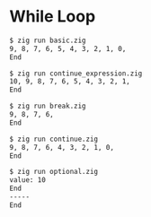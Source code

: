 # While Loop

```bash
$ zig run basic.zig
9, 8, 7, 6, 5, 4, 3, 2, 1, 0,
End
```

```bash
$ zig run continue_expression.zig
10, 9, 8, 7, 6, 5, 4, 3, 2, 1,
End
```

```bash
$ zig run break.zig
9, 8, 7, 6,
End
```

```bash
$ zig run continue.zig
9, 8, 7, 6, 4, 3, 2, 1, 0,
End
```

```bash
$ zig run optional.zig
value: 10
End
-----
End
```
